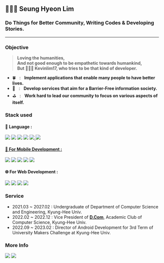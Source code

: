 ## 🧑🏻‍💻 Seung Hyeon Lim
### Do Things for Better Community, Writing Codes & Developing Stories. 
   
---
### Objective
> **Loving the humanities, </br> And not good enough to be empathetic towards humankind, </br> But 🧑🏻‍💻 Kevinlim17, who tries to be that kind of developer.**

- 🍀 &nbsp; :  &nbsp; **Implement applications that enable many people to have better lives.** </br>
- 🚧 &nbsp; :  &nbsp; **Develop services that aim for a Barrier-Free information society.** </br>
- ⛳️ &nbsp; :  &nbsp; **Work hard to lead our community to focus on various aspects of itself.** </br>

### Stack used
#### 💬 Language :
<a href="https://www.oracle.com/kr/java/"><img src="https://img.shields.io/badge/Java-FC8019?style=for-the-badge&logo=Oracle&logoColor=white"/></a>
<a href="https://www.python.org/"><img src="https://img.shields.io/badge/Python-3766AB?style=for-the-badge&logo=Python&logoColor=white"/></a>
<a href="http://www.tcpschool.com/cpp/intro"><img src="https://img.shields.io/badge/C++-00599C?style=for-the-badge&logo=C%2B%2B&logoColor=white"/></a>
<a href="https://kotlinlang.org/"><img src="https://img.shields.io/badge/Kotlin-7F52FF?style=for-the-badge&logo=Kotlin&logoColor=orange"/></a>
<a href="https://developer.apple.com/kr/swift/"><img src="https://img.shields.io/badge/Swift-F05138?style=for-the-badge&logo=Swift&logoColor=white">
<a href="https://www.typescriptlang.org/"><img src="https://img.shields.io/badge/TypeScript-3178C6?style=for-the-badge&logo=TypeScript&logoColor=white">


#### 📱 For Mobile Development :
<a href="https://developer.android.com/"><img src="https://img.shields.io/badge/Android-6cff8b?style=for-the-badge&logo=Android Studio&logoColor=blue"/></a>
<a href="https://m3.material.io/"><img src="https://img.shields.io/badge/Material-757575?style=for-the-badge&logo=Material Design&logoColor=white"/></a>
<a href="https://developer.android.com/jetpack/compose"><img src="https://img.shields.io/badge/Compose-4285F4?style=for-the-badge&logo=Jetpack Compose&logoColor=white"/></a>
<a href="https://www.tensorflow.org/lite"><img src="https://img.shields.io/badge/TF Lite-FF6F00?style=for-the-badge&logo=Tensorflow&logoColor=white"/></a>
<a href="https://firebase.google.com/"><img src="https://img.shields.io/badge/Firebase-FFCA28?style=for-the-badge&logo=Firebase&logoColor=orange"/></a>


#### 🌐 For Web Development :
<a href="https://react.dev/"><img src="https://img.shields.io/badge/React-61DAFB?style=for-the-badge&logo=React&logoColor=blue"/></a>
<a href="https://www.gatsbyjs.com/"><img src="https://img.shields.io/badge/Gatsby-663399?style=for-the-badge&logo=Gatsby&logoColor=white"/></a>
<a href="https://graphql.org/"><img src="https://img.shields.io/badge/GraphQL-E10098?style=for-the-badge&logo=GraphQL&logoColor=white"/></a>
<a href="https://nodejs.org/en"><img src="https://img.shields.io/badge/NodeJS-339933?style=for-the-badge&logo=Node.JS&logoColor=white"/></a>


### Service
- 2021.03 ~ 2027.02 : Undergraduate of Department of Computer Science and Engineering, Kyung-Hee Univ.
- 2022.02 ~ 2022.12 : Vice President of [**D.Com**](https://github.com/Dcom-KHU), Academic Club of Computer Science, Kyung-Hee Univ.
- 2022.09 ~ 2023.02 : Director of Android Development for 3rd Term of University Makers Challenge at Kyung-Hee Univ.


### More Info
<a href="https://kevinlim17.notion.site/Resume-b005a778a6b943ba814d4cb2e20e3b4e">
<img src="https://img.shields.io/badge/Notion Resume-000000?style=for-the-badge&logo=Notion&logoColor=white"/></a>
<a href="https://kevinlim17.com"><img src="https://img.shields.io/badge/Dev Blog-020024?style=for-the-badge&logo=Gatsby&logoColor=white"/></a>

<!--
**kevinlim17/kevinlim17** is a ✨ _special_ ✨ repository because its `README.md` (this file) appears on your GitHub profile.

Here are some ideas to get you started:

- 🔭 I’m currently working on ...
- 🌱 I’m currently learning ...
- 👯 I’m looking to collaborate on ...
- 🤔 I’m looking for help with ...
- 💬 Ask me about ...
- 📫 How to reach me: ...
- 😄 Pronouns: ...
- ⚡ Fun fact: ...
-->
